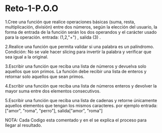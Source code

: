 # Reto-1-P.O.O
1.Cree una función que realice operaciones básicas (suma, resta, multiplicación, división) entre dos números, según la elección del usuario, la forma de entrada de la función serán los dos operandos y el carácter usado para la operación. entrada: (1,2,"+") , salida (3) .

2.Realice una función que permita validar si una palabra es un palíndromo. Condición: No se vale hacer slicing para invertir la palabra y verificar que sea igual a la original.

3.Escribir una función que reciba una lista de números y devuelva solo aquellos que son primos. La función debe recibir una lista de enteros y retornar solo aquellos que sean primos.

4.Escribir una función que reciba una lista de números enteros y devolver la mayor suma entre dos elementos consecutivos.

5.Escribir una función que reciba una lista de cadenas y retorne únicamente aquellos elementos que tengan los mismos caracteres. por ejemplo entrada: ["amor", "roma", "perro"], salida["amor", "roma"]

NOTA: Cada Codigo esta comentado y en el se explica el proceso para llegar al resultado. 

